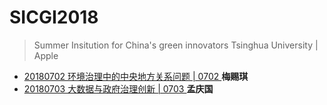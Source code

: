 # SICGI2018

>Summer Insitution for China's green innovators Tsinghua University | Apple


* [20180702 环境治理中的中央地方关系问题 | 0702 ]()  **梅赐琪**
* [20180703 大数据与政府治理创新 | 0703 ]()  **孟庆国**
